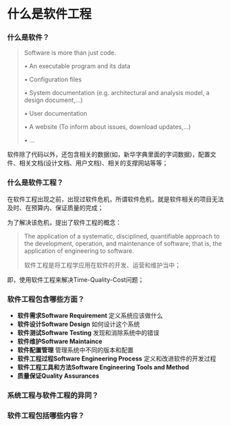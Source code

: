# 什么是软件工程

### 什么是软件？

> Software is more than just code. 
>
> • An executable program and its data
>
>  • Configuration files
>
>  • System documentation \(e.g. architectural and analysis model, a design document,...\)
>
> • User documentation
>
> • A website \(To inform about issues, download updates,...\) 
>
> • ...

软件除了代码以外，还包含相关的数据\(如，新华字典里面的字词数据\)，配置文件、相关文档\(设计文档、用户文档\)、相关的支撑网站等等；

### 什么是软件工程？

在软件工程出现之前，出现过软件危机，所谓软件危机，就是软件相关的项目无法及时、在预算内、保证质量的完成；

为了解决该危机，提出了软件工程的概念：

> The application of a systematic, disciplined, quantifiable approach to the development, operation, and maintenance of software; that is, the application of engineering to software.
>
> 软件工程是将工程学应用在软件的开发、运营和维护当中；

即，使用软件工程来解决Time-Quality-Cost问题；

### 软件工程包含哪些方面？

* **软件需求Software Requirement** 定义系统应该做什么
* **软件设计Software Design** 如何设计这个系统
* **软件测试Software Testing** 发现和消除系统中的错误
* **软件维护Software Maintaince**
* **软件配置管理** 管理系统中不同的版本和配置
* **软件工程过程Software Engineering Process** 定义和改进软件的开发过程
* **软件工程工具和方法Software Engineering Tools and Method**
* **质量保证Quality Assurances**

### 系统工程与软件工程的异同？

### 软件工程包括哪些内容？



